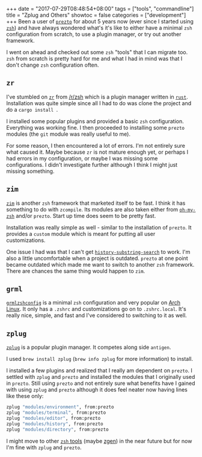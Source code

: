 +++
date = "2017-07-29T08:48:54+08:00"
tags = ["tools", "commandline"]
title = "Zplug and Others"
showtoc = false
categories = ["development"]
+++
Been a user of [`prezto`][1] for about 5 years now (ever since I started using [`zsh`][2]) and have always wondered what's it's like to either have a minimal `zsh` configuration from scratch, to use a plugin manager, or try out another framework.

I went on ahead and checked out some `zsh` "tools" that I can migrate too. `zsh` from scratch is pretty hard for me and what I had in mind was that I don't change `zsh` configuration often.

## `zr`

I've stumbled on [`zr`][3] from [/r/zsh][4] which is a plugin manager written in [`rust`][5]. Installation was quite simple since all I had to do was clone the project and do a `cargo install `.

I installed some popular plugins and provided a basic `zsh` configuration. Everything was working fine. I then proceeded to installing some `prezto` modules (the `git` module was really useful to me).

For some reason, I then encountered a lot of errors. I'm not entirely sure what caused it. Maybe because `zr` is not mature enough yet, or perhaps I had errors in my configuration, or maybe I was missing some configurations. I didn't investigate further although I think I might just missing something.

## `zim`

[`zim`][6] is another `zsh` framework that marketed itself to be fast. I think it has something to do with `zcompile`. Its modules are also taken either from [`oh-my-zsh`][7] and/or `prezto`. Start up time does seem to be pretty fast.

Installation was really simple as well - similar to the installation of `prezto`. It provides a `custom` module which is meant for putting all user customizations.

One issue I had was that I can't get [`history-substring-search`][8] to work. I'm also a little uncomfortable when a project is outdated. `prezto` at one point became outdated which made me want to switch to another `zsh` framework. There are chances the same thing would happen to `zim`.

## `grml`

[`grmlzshconfig`][12] is a minimal `zsh` configuration and very popular on [Arch Linux][13]. It only has a `.zshrc` and customizations go on to `.zshrc.local`. It's really nice, simple, and fast and I've considered to switching to it as well.

## `zplug`

[`zplug`][9] is a popular plugin manager. It competes along side `antigen`.

I used `brew install zplug` (`brew info zplug` for more information) to install.

I installed a few plugins and realized that I really am dependent on `prezto`. I settled with `zplug` and `prezto` and installed the modules that I originally used in `prezto`. Still using `prezto` and not entirely sure what benefits have I gained with using `zplug` and `prezto` although it does feel neater now having lines like these only:

```bash
zplug "modules/environment", from:prezto
zplug "modules/terminal", from:prezto
zplug "modules/editor", from:prezto
zplug "modules/history", from:prezto
zplug "modules/directory", from:prezto
```

I might move to other [`zsh` tools][10] (maybe [zgen][11]) in the near future but for now I'm fine with `zplug` and `prezto`.

[1]: https://github.com/sorin-ionescu/prezto
[2]: http://zsh.sourceforge.net/
[3]: https://github.com/jedahan/zr
[4]: https://reddit.com/r/zsh
[5]: https://www.rust-lang.org/en-US/
[6]: https://github.com/Eriner/zim
[7]: https://github.com/robbyrussell/oh-my-zsh
[8]: https://github.com/Eriner/zim/issues/197
[9]: https://github.com/zplug/zplug
[10]: https://github.com/unixorn/awesome-zsh-plugins
[11]: https://github.com/tarjoilija/zgen
[12]: https://grml.org/zsh/
[13]: https://archlinux.org
